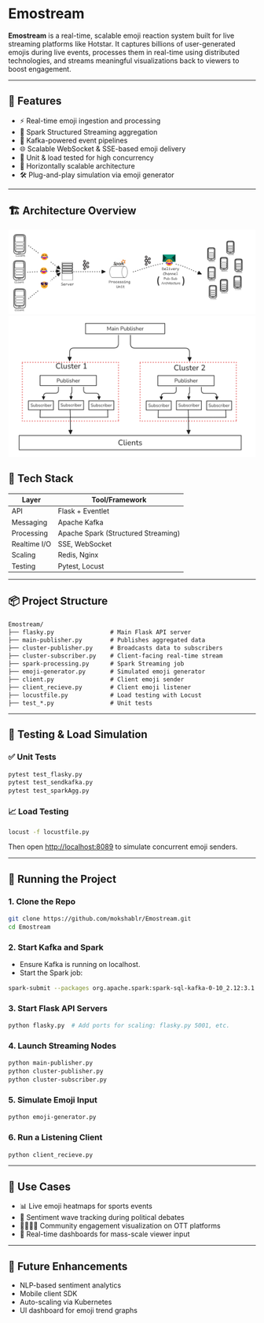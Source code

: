# Emostream

**Emostream** is a real-time, scalable emoji reaction system built for live streaming platforms like Hotstar. It captures billions of user-generated emojis during live events, processes them in real-time using distributed technologies, and streams meaningful visualizations back to viewers to boost engagement.

---

## 🚀 Features

- ⚡ Real-time emoji ingestion and processing
- 🧠 Spark Structured Streaming aggregation
- 🔁 Kafka-powered event pipelines
- 🌐 Scalable WebSocket & SSE-based emoji delivery
- 🧪 Unit & load tested for high concurrency
- 🔄 Horizontally scalable architecture
- 🛠️ Plug-and-play simulation via emoji generator

---

## 🏗️ Architecture Overview
![Architecture](architecture.png)
![Scaling](scaling.png)

## 🧰 Tech Stack

| Layer        | Tool/Framework         |
|--------------|------------------------|
| API          | Flask + Eventlet       |
| Messaging    | Apache Kafka           |
| Processing   | Apache Spark (Structured Streaming) |
| Realtime I/O | SSE, WebSocket         |
| Scaling      | Redis, Nginx           |
| Testing      | Pytest, Locust         |

---

## 📦 Project Structure

```
Emostream/
├── flasky.py                # Main Flask API server
├── main-publisher.py        # Publishes aggregated data
├── cluster-publisher.py     # Broadcasts data to subscribers
├── cluster-subscriber.py    # Client-facing real-time stream
├── spark-processing.py      # Spark Streaming job
├── emoji-generator.py       # Simulated emoji generator
├── client.py                # Client emoji sender
├── client_recieve.py        # Client emoji listener
├── locustfile.py            # Load testing with Locust
├── test_*.py                # Unit tests
```

---

## 🧪 Testing & Load Simulation

### ✅ Unit Tests

```bash
pytest test_flasky.py
pytest test_sendkafka.py
pytest test_sparkAgg.py
```

### 📈 Load Testing

```bash
locust -f locustfile.py
```

Then open [http://localhost:8089](http://localhost:8089) to simulate concurrent emoji senders.

---

## 🔧 Running the Project

### 1. Clone the Repo

```bash
git clone https://github.com/mokshablr/Emostream.git
cd Emostream
```

### 2. Start Kafka and Spark

- Ensure Kafka is running on localhost.
- Start the Spark job:

```bash
spark-submit --packages org.apache.spark:spark-sql-kafka-0-10_2.12:3.1.2 spark-processing.py
```

### 3. Start Flask API Servers

```bash
python flasky.py  # Add ports for scaling: flasky.py 5001, etc.
```

### 4. Launch Streaming Nodes

```bash
python main-publisher.py
python cluster-publisher.py
python cluster-subscriber.py
```

### 5. Simulate Emoji Input

```bash
python emoji-generator.py
```

### 6. Run a Listening Client

```bash
python client_recieve.py
```

---

## 📌 Use Cases

- 📊 Live emoji heatmaps for sports events
- 💬 Sentiment wave tracking during political debates
- 👨‍👩‍👧‍👦 Community engagement visualization on OTT platforms
- 🚀 Real-time dashboards for mass-scale viewer input

---

## 🔮 Future Enhancements

- NLP-based sentiment analytics
- Mobile client SDK
- Auto-scaling via Kubernetes
- UI dashboard for emoji trend graphs
